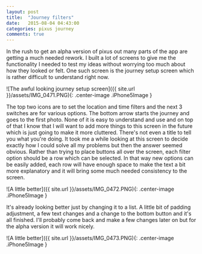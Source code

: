 ```yaml
---
layout: post
title:  "Journey filters"
date:   2015-08-04 04:43:00
categories: pixus journey
comments: true
---
```


In the rush to get an alpha version of pixus out many parts of the app are getting a much needed rework. I built a lot of screens to give me the functionality I needed to test my ideas without worrying too much about how they looked or felt. One such screen is the journey setup screen which is rather difficult to understand right now.

![The awful looking journey setup screen]({{ site.url }}/assets/IMG_0471.PNG){: .center-image .iPhone5Image }

The top two icons are to set the location and time filters and the next 3 switches are for various options. The bottom arrow starts the journey and goes to the first photo. None of it is easy to understand and use and on top of that I know that I will want to add more things to this screen in the future which is just going to make it more cluttered. There's not even a title to tell you what you're doing. It took me a while looking at this screen to decide exactly how I could solve all my problems but then the answer seemed obvious. Rather than trying to place buttons all over the screen, each filter option should be a row which can be selected. In that way new options can be easily added, each row will have enough space to make the text a bit more explanatory and it will bring some much needed consistency to the screen.

![A little better]({{ site.url }}/assets/IMG_0472.PNG){: .center-image .iPhone5Image }

It's already looking better just by changing it to a list. A little bit of padding adjustment, a few text changes and a change to the bottom button and it's all finished. I'll probably come back and make a few changes later on but for the alpha version it will work nicely.

![A little better]({{ site.url }}/assets/IMG_0473.PNG){: .center-image .iPhone5Image }